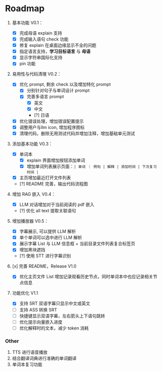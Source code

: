 # Roadmap

1. 基本功能 V0.1：

   - [x] 完成母语 explain 支持
   - [x] 完成输入语句 check 功能
   - [x] 修复 explain 在桌面边缘显示不全的问题
   - [x] 指定语言支持，**学习目标语言** 与 **母语**
   - [x] 显示字符串国际化支持
   - [x] pin 功能

2. 易用性与代码清理 V0.2：

   - [x] 优化 prompt, 剩余 check 以及增加特化 prompt
     - [x] 分别针对句子与单词设计 prompt
     - [x] 完善多语言 prompt
       - [x] 英文
       - [x] 中文
       - [?] 日语
   - [x] 优化错误处理，增加错误配置提示
   - [x] 调整用户与llm icon, 增加程序图标
   - [x] 清理代码，删除无用测试代码并增加注释，增加基础单元测试

3. 添加基本功能 V0.3：

   - [x] 单词本
     - [x] explain 界面增加按钮添加单词
     - [x] 增加单词列表展示页面：`| 单词 ｜ 例句 | 解释 | 添加时间 | 下次复习时间 |`
   - [x] 主页增加最近打开文件列表
   - [?] README 完善，输出代码流程图

4. 增加 RAG 嵌入 V0.4：

   - [x] LLM 对话增加对于当前阅读的 pdf 嵌入
   - [?] 优化 all text 提取关联语句

5. 增加播放器 V0.5：

   - [x] 字幕展示, 可以提供 LLM 解析
   - [x] 单个单词可以选中进行 LLM 解析
   - [x] 展示字幕 List 与 LLM 信息框 + 当前目录文件列表复合标签页
   - [x] 增加黑块遮挡
   - [?] 使用 STT 进行字幕识别

6. [x] 完善 README，Release V1.0

   - [x] 优化主页文件 List 增加记录观看历史节点，同时单词本中也应记录相关节点信息

7. 功能优化 V1.1
   - [x] 支持 SRT 双语字幕只显示中文或英文
   - [ ] 支持 ASS 转换 SRT
   - [ ] 快捷键显示双语字幕，左右箭头上下语句跳转
   - [ ] 优化提示向量嵌入进度
   - [ ] 优化解释时的文本，减少 token 消耗

### Other

1. TTS 进行语音播放
2. 结合翻译词典进行准确的单词翻译
3. 单词本复习功能
